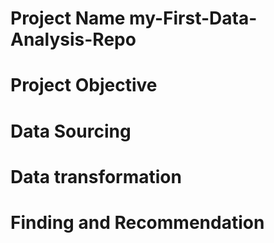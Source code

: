 # Project Name my-First-Data-Analysis-Repo


# Project Objective


# Data Sourcing


# Data transformation


# Finding and Recommendation
